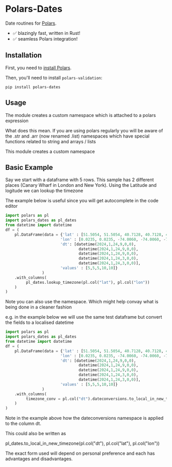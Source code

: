 # Polars-Dates

Date routines for [Polars](https://www.pola.rs/).

- ✅ blazingly fast, written in Rust!
- ✅ seamless Polars integration!


Installation
------------

First, you need to [install Polars](https://pola-rs.github.io/polars/user-guide/installation/).

Then, you'll need to install `polars-validation`:
```console
pip install polars-dates
```

Usage
-------------
The module creates a custom namespace which is attached to a polars expression

What does this mean. If you are using polars regularly you will be aware of the .str and .arr 
(now renamed .list) namespaces which have special functions related to string and arrays / lists

This module creates a custom namespace 


Basic Example
-------------
Say we start with a dataframe with 5 rows.
This sample has 2 different places (Canary Wharf in London and New York).
Using the Latitude and logitude we can lookup the timezone 

The example below is useful since you will get autocomplete in the code editor

```python
import polars as pl
import polars_dates as pl_dates
from datetime import datetime
df = (
    pl.DataFrame(data = {'lat' : [51.5054, 51.5054, 40.7128, 40.7128, 40.7128], 
                        'lon' : [0.0235, 0.0235, -74.0060, -74.0060, -74.0060],
                        'dt': [datetime(2024,1,24,9,0,0),
                                datetime(2024,1,24,9,0,0),
                                datetime(2024,1,24,9,0,0),
                                datetime(2024,1,24,3,0,0),
                                datetime(2024,1,24,3,0,0)],
                        'values' : [5,5,5,10,10]}
                )
    .with_columns(
         pl_dates.lookup_timezone(pl.col("lat"), pl.col("lon"))
    )
) 
```

Note you can also use the namespace. Which might help convay what is being done in a cleaner fashion

e.g. in the example below we will use the same test dataframe but convert the fields to a localised datetime

```python
import polars as pl
import polars_dates as pl_dates
from datetime import datetime
df = (
    pl.DataFrame(data = {'lat' : [51.5054, 51.5054, 40.7128, 40.7128, 40.7128], 
                        'lon' : [0.0235, 0.0235, -74.0060, -74.0060, -74.0060],
                        'dt': [datetime(2024,1,24,9,0,0),
                                datetime(2024,1,24,9,0,0),
                                datetime(2024,1,24,9,0,0),
                                datetime(2024,1,24,3,0,0),
                                datetime(2024,1,24,3,0,0)],
                        'values' : [5,5,5,10,10]}
                )
    .with_columns(
         timezone_conv = pl.col("dt").dateconversions.to_local_in_new_timezone(pl.col("lat"), pl.col("lon"))
    )
)  
```

Note in the example above how the dateconversions namespace is applied to the column dt.

This could also be written as

pl_dates.to_local_in_new_timezone(pl.col("dt"), pl.col("lat"), pl.col("lon"))

The exact form used will depend on personal preference and each has advantages and disadvantages.

